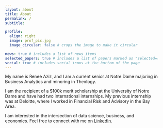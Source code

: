 ```yaml
---
layout: about
title: About
permalink: /
subtitle:

profile:
  align: right
  image: prof_pic.jpg
  image_circular: false # crops the image to make it circular

news: true # includes a list of news items
selected_papers: true # includes a list of papers marked as "selected={true}"
social: true # includes social icons at the bottom of the page
---
```


My name is Renee Aziz, and I am a current senior at Notre Dame majoring in Business Analytics and minoring in Theology. 

I am the recipient of a $100k merit scholarship at the University of Notre Dame and have had two international internships. My previous internship was at Deloitte, where I worked in Financial Risk and Advisory in the Bay Area.

I am interested in the intersection of data science, business, and economics. Feel free to connect with me on [LinkedIn](https://www.linkedin.com/in/reneeaziz/).

